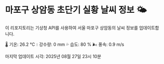 
# 마포구 상암동 초단기 실황 날씨 정보 🌤️

이 리포지토리는 기상청 API를 사용하여 서울 마포구 상암동의 날씨 정보를 업데이트합니다. 

🌡️ 기온: 26.2 ℃
💧 강수량: 0 mm
💦 습도: 80 %
🌬️ 풍속: 0.9 m/s

마지막 업데이트 시각: 2025년 08월 27일 23시 10분    
